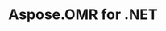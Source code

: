 ---
title: Aspose.OMR for .NET
type: docs
weight: 10
url: /zh/net/
keywords: "Aspose.OMR for .NET, Aspose OMR, Aspose API Reference."
description: Aspose.OMR for .NET 是一种从 OMR 数字化纸张图像中识别光学标记的 API。
is_root: true
---